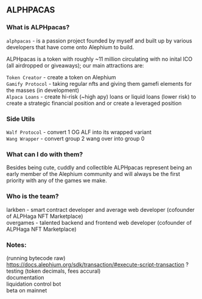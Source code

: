 ## ALPHPACAS ##

### What is ALPHpacas?
`alphpacas` - is a passion project founded by myself and built up by various developers that have come onto Alephium to build. 

ALPHpacas is a token with roughly ~11 million circulating with no inital ICO (all airdropped or giveaways); our main attractions are:

`Token Creator` - create a token on Alephium <br/>
`Gamify Protocol` - taking regular nfts and giving them gamefi elements for the masses (in development) <br/>
`Alpaca Loans` - create hi-risk (~high apy) loans or liquid loans (lower risk) to create a strategic financial position and or create a leveraged position <br/>

### Side Utils

`Walf Protocol` - convert 1 OG ALF into its wrapped variant <br/>
`Wang Wrapper` - convert group 2 wang over into group 0 <br/>

### What can I do with them?

Besides being cute, cuddly and collectible ALPHpacas represent being an early member of the Alephium community and will always be the first priority with any of the games we make.

### Who is the team?

larkben - smart contract developer and average web developer (cofounder of ALPHaga NFT Marketplace) <br/>
overgames - talented backend and frontend web developer (cofounder of ALPHaga NFT Marketplace)

### Notes:

(running bytecode raw) https://docs.alephium.org/sdk/transaction/#execute-script-transaction ? <br/>
testing (token decimals, fees accural)  <br/>
documentation  <br/>
liquidation control bot  <br/>
beta on mainnet  <br/>


